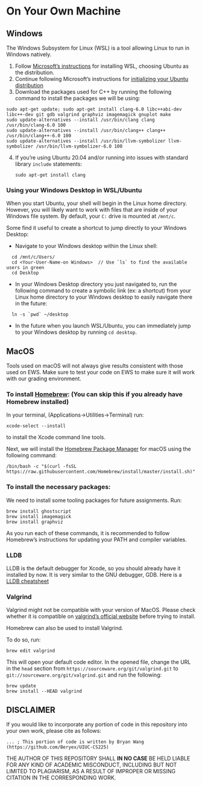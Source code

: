 # On Your Own Machine
## Windows

The Windows Subsystem for Linux (WSL) is a tool allowing Linux to run in Windows natively.

1.  Follow [Microsoft’s instructions](https://docs.microsoft.com/en-us/windows/wsl/install-win10) for installing WSL, choosing Ubuntu as the distribution.
2.  Continue following Microsoft’s instructions for [initializing your Ubuntu distribution](https://docs.microsoft.com/en-us/windows/wsl/initialize-distro)
3.  Download the packages used for C++ by running the following command to install the packages we will be using:

```
sudo apt-get update; sudo apt-get install clang-6.0 libc++abi-dev libc++-dev git gdb valgrind graphviz imagemagick gnuplot make
sudo update-alternatives --install /usr/bin/clang clang /usr/bin/clang-6.0 100
sudo update-alternatives --install /usr/bin/clang++ clang++ /usr/bin/clang++-6.0 100
sudo update-alternatives --install /usr/bin/llvm-symbolizer llvm-symbolizer /usr/bin/llvm-symbolizer-6.0 100
```

4.  If you’re using Ubuntu 20.04 and/or running into issues with standard library `include` statements:
    
    ```
    sudo apt-get install clang
    ```
    

### Using your Windows Desktop in WSL/Ubuntu

When you start Ubuntu, your shell will begin in the Linux home directory. However, you will likely want to work with files that are inside of your Windows file system. By default, your `C:` drive is mounted at `/mnt/c`.

Some find it useful to create a shortcut to jump directly to your Windows Desktop:

-   Navigate to your Windows desktop within the Linux shell:

```
  cd /mnt/c/Users/
  cd <Your-User-Name-on Windows>  // Use `ls` to find the available users in green
  cd Desktop
```

-   In your Windows Desktop directory you just navigated to, run the following command to create a symbolic link (ex: a shortcut) from your Linux home directory to your Windows desktop to easily navigate there in the future:

```
  ln -s `pwd` ~/desktop
```

-   In the future when you launch WSL/Ubuntu, you can immediately jump to your Windows desktop by running `cd desktop`.

## MacOS

Tools used on macOS will not always give results consistent with those used on EWS. Make sure to test your code on EWS to make sure it will work with our grading environment.

### To install [Homebrew](https://brew.sh/): (You can skip this if you already have Homebrew installed)

In your terminal, (Applications->Utilities->Terminal) run:

```
xcode-select --install
```

to install the Xcode command line tools.

Next, we will install the [Homebrew Package Manager](https://brew.sh/) for macOS using the following command:

```
/bin/bash -c "$(curl -fsSL https://raw.githubusercontent.com/Homebrew/install/master/install.sh)"
```

### To install the necessary packages:

We need to install some tooling packages for future assignments. Run:

```
brew install ghostscript
brew install imagemagick
brew install graphviz
```

As you run each of these commands, it is recommended to follow Homebrew’s instructions for updating your PATH and compiler variables.

### LLDB

LLDB is the default debugger for Xcode, so you should already have it installed by now. It is very similar to the GNU debugger, GDB. Here is a [LLDB cheatsheet](https://gist.github.com/ryanchang/a2f738f0c3cc6fbd71fa)

### Valgrind

Valgrind might not be compatible with your version of MacOS. Please check whether it is compatible on [valgrind’s official website](https://valgrind.org/) before trying to install.

Homebrew can also be used to install Valgrind.

To do so, run:

```
brew edit valgrind
```

This will open your default code editor. In the opened file, change the URL in the `head` section from `https://sourceware.org/git/valgrind.git` to `git://sourceware.org/git/valgrind.git` and run the following:

```
brew update
brew install --HEAD valgrind
```

## DISCLAIMER
If you would like to incorporate any portion of code in this repository into your own work, please cite as follows:

```
... ; This portion of code is written by Bryan Wang (https://github.com/Beryex/UIUC-CS225)
```

THE AUTHOR OF THIS REPOSITORY SHALL **IN NO CASE** BE HELD LIABLE FOR ANY KIND OF ACADEMIC MISCONDUCT, INCLUDING BUT NOT LIMITED TO PLAGIARISM, AS A RESULT OF IMPROPER OR MISSING CITATION IN THE CORRESPONDING WORK.
